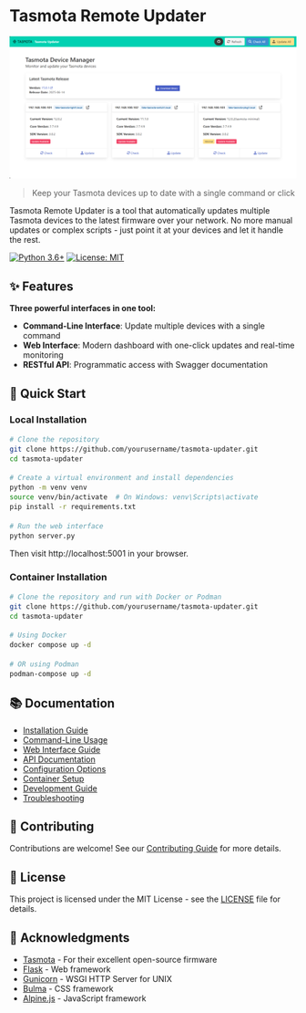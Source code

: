 # Tasmota Remote Updater

![Screenshot](docs/images/dashboard.png)
> Keep your Tasmota devices up to date with a single command or click

Tasmota Remote Updater is a tool that automatically updates multiple Tasmota devices to the latest firmware over your network. No more manual updates or complex scripts - just point it at your devices and let it handle the rest.

[![Python 3.6+](https://img.shields.io/badge/python-3.6+-blue.svg)](https://www.python.org/downloads/)
[![License: MIT](https://img.shields.io/badge/License-MIT-yellow.svg)](https://opensource.org/licenses/MIT)

## ✨ Features

**Three powerful interfaces in one tool:**

- **Command-Line Interface**: Update multiple devices with a single command
- **Web Interface**: Modern dashboard with one-click updates and real-time monitoring
- **RESTful API**: Programmatic access with Swagger documentation

## 🚀 Quick Start

### Local Installation

```bash
# Clone the repository
git clone https://github.com/yourusername/tasmota-updater.git
cd tasmota-updater

# Create a virtual environment and install dependencies
python -m venv venv
source venv/bin/activate  # On Windows: venv\Scripts\activate
pip install -r requirements.txt

# Run the web interface
python server.py
```

Then visit http://localhost:5001 in your browser.

### Container Installation

```bash
# Clone the repository and run with Docker or Podman
git clone https://github.com/yourusername/tasmota-updater.git
cd tasmota-updater

# Using Docker
docker compose up -d

# OR using Podman
podman-compose up -d
```

## 📚 Documentation

- [Installation Guide](docs/installation.md)
- [Command-Line Usage](docs/cli-usage.md)
- [Web Interface Guide](docs/web-interface.md)
- [API Documentation](docs/api.md)
- [Configuration Options](docs/configuration.md)
- [Container Setup](docs/container-setup.md)
- [Development Guide](docs/development.md)
- [Troubleshooting](docs/troubleshooting.md)

## 🤝 Contributing

Contributions are welcome! See our [Contributing Guide](docs/contributing.md) for more details.

## 📄 License

This project is licensed under the MIT License - see the [LICENSE](LICENSE) file for details.

## 🙏 Acknowledgments

- [Tasmota](https://tasmota.github.io/docs/) - For their excellent open-source firmware
- [Flask](https://flask.palletsprojects.com/) - Web framework
- [Gunicorn](https://gunicorn.org/) - WSGI HTTP Server for UNIX
- [Bulma](https://bulma.io/) - CSS framework
- [Alpine.js](https://alpinejs.dev/) - JavaScript framework
